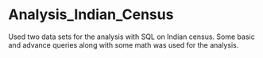 # Analysis_Indian_Census
Used two data sets for the analysis with SQL on Indian census. Some basic and advance queries along with some math was used for the analysis.

